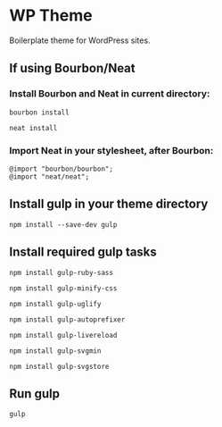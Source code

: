 # WP Theme

Boilerplate theme for WordPress sites.

## If using Bourbon/Neat

### Install Bourbon and Neat in current directory:

```
bourbon install
```
```
neat install
```

### Import Neat in your stylesheet, after Bourbon:

```
@import "bourbon/bourbon";
@import "neat/neat";
```

## Install gulp in your theme directory

```
npm install --save-dev gulp
```

## Install required gulp tasks

```
npm install gulp-ruby-sass

npm install gulp-minify-css

npm install gulp-uglify

npm install gulp-autoprefixer

npm install gulp-livereload

npm install gulp-svgmin

npm install gulp-svgstore
```

## Run gulp

```
gulp
```
